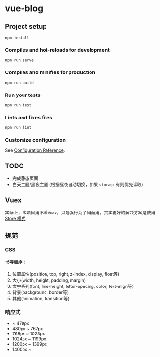 # vue-blog

## Project setup
```
npm install
```

### Compiles and hot-reloads for development
```
npm run serve
```

### Compiles and minifies for production
```
npm run build
```

### Run your tests
```
npm run test
```

### Lints and fixes files
```
npm run lint
```

### Customize configuration
See [Configuration Reference](https://cli.vuejs.org/config/).

## TODO

- 完成静态页面
- 白天主题/黑夜主题 (根据昼夜自动切换，如果 `storage` 有则优先读取)

## Vuex

实际上，本项目用不着`Vuex`，只是强行为了用而用，其实更好的解决方案是使用[Store 模式](https://cn.vuejs.org/v2/guide/state-management.html#%E7%AE%80%E5%8D%95%E7%8A%B6%E6%80%81%E7%AE%A1%E7%90%86%E8%B5%B7%E6%AD%A5%E4%BD%BF%E7%94%A8)

## 规范

### CSS

#### 书写顺序：

1. 位置属性(position, top, right, z-index, display, float等)
2. 大小(width, height, padding, margin)
3. 文字系列(font, line-height, letter-spacing, color, text-align等)
4. 背景(background, border等)
5. 其他(animation, transition等)

### 响应式

- ~ 479px
- 480px ~ 767px
- 768px ~ 1023px
- 1024px ~ 1199px
- 1200px ~ 1399px
- 1400px ~